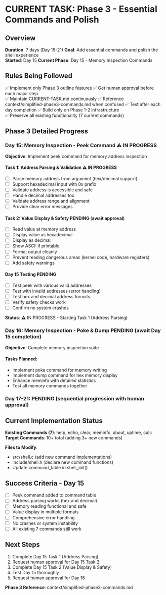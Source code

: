 # CURRENT TASK: Phase 3 - Essential Commands and Polish

## Overview
**Duration**: 7 days (Day 15-21)
**Goal**: Add essential commands and polish the shell experience  
**Started**: Day 15
**Current Phase**: Day 15 - Memory Inspection Commands

## Rules Being Followed
✅ Implement only Phase 3 outline features
✅ Get human approval before each major step  
✅ Maintain CURRENT-TASK.md continuously
✅ Reference context/simplified-phase3-commands.md when confused
✅ Test after each day completion
✅ Build only on Phase 1-2 infrastructure  
✅ Preserve all existing functionality (7 current commands)

## Phase 3 Detailed Progress

### Day 15: Memory Inspection - Peek Command ⚠️ IN PROGRESS
**Objective**: Implement peek command for memory address inspection

#### Task 1: Address Parsing & Validation ⚠️ IN PROGRESS
- [ ] Parse memory address from argument (hex/decimal support)
- [ ] Support hexadecimal input with 0x prefix
- [ ] Validate address is accessible and safe
- [ ] Handle decimal addresses too
- [ ] Validate address range and alignment
- [ ] Provide clear error messages

#### Task 2: Value Display & Safety PENDING (await approval)
- [ ] Read value at memory address
- [ ] Display value as hexadecimal
- [ ] Display as decimal  
- [ ] Show ASCII if printable
- [ ] Format output cleanly
- [ ] Prevent reading dangerous areas (kernel code, hardware registers)
- [ ] Add safety warnings

#### Day 15 Testing PENDING
- [ ] Test peek with various valid addresses
- [ ] Test with invalid addresses (error handling)
- [ ] Test hex and decimal address formats
- [ ] Verify safety checks work
- [ ] Confirm no system crashes

**Status**: ⚠️ IN PROGRESS - Starting Task 1 (Address Parsing)

### Day 16: Memory Inspection - Poke & Dump PENDING (await Day 15 completion)
**Objective**: Complete memory inspection suite

#### Tasks Planned:
- Implement poke command for memory writing
- Implement dump command for hex memory display  
- Enhance meminfo with detailed statistics
- Test all memory commands together

### Day 17-21: PENDING (sequential progression with human approval)

## Current Implementation Status
**Existing Commands (7)**: help, echo, clear, meminfo, about, uptime, calc
**Target Commands**: 10+ total (adding 3+ new commands)

**Files to Modify**:
- src/shell.c (add new command implementations)
- include/shell.h (declare new command functions) 
- Update command_table in shell_init()

## Success Criteria - Day 15
- [ ] Peek command added to command table
- [ ] Address parsing works (hex and decimal)
- [ ] Memory reading functional and safe
- [ ] Value display in multiple formats
- [ ] Comprehensive error handling
- [ ] No crashes or system instability
- [ ] All existing 7 commands still work

## Next Steps
1. Complete Day 15 Task 1 (Address Parsing)
2. Request human approval for Day 15 Task 2
3. Complete Day 15 Task 2 (Value Display & Safety)  
4. Test Day 15 thoroughly
5. Request human approval for Day 16

**Phase 3 Reference**: context/simplified-phase3-commands.md